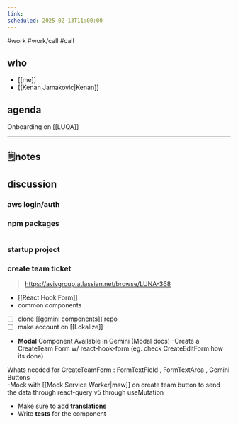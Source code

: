 ```yaml
---
link: 
scheduled: 2025-02-13T11:00:00
---
```

#work #work/call #call

## who
- [[me]]
- [[Kenan Jamakovic|Kenan]]
## agenda

Onboarding on [[LUQA]]

---
## 🗒notes

## discussion

### aws login/auth

### npm packages

```

```

### startup project

###  create team ticket
> https://avivgroup.atlassian.net/browse/LUNA-368

- [[React Hook Form]]
- common components

- [ ] clone [[gemini components]] repo
- [ ] make account on [[Lokalize]]

- **Modal** Component Available in Gemini (Modal docs)
-Create a CreateTeam Form w/ react-hook-form (eg. check CreateEditForm how its done)

Whats needed for CreateTeamForm  :         FormTextField , FormTextArea , Gemini Buttons  
 -Mock with [[Mock Service Worker|msw]] on create team button to send the data through react-query v5 through useMutation

- Make sure to add **translations**
- Write **tests** for the component